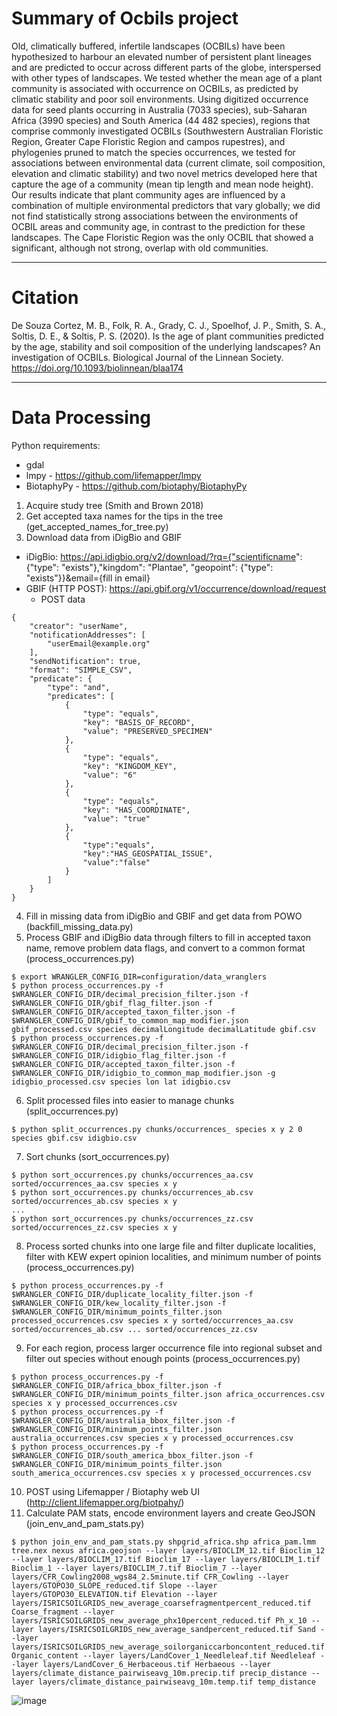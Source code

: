 Summary of Ocbils project
=========================
Old, climatically buffered, infertile landscapes (OCBILs) have been hypothesized to harbour an elevated number of
persistent plant lineages and are predicted to occur across different parts of the globe, interspersed with other types
of landscapes. We tested whether the mean age of a plant community is associated with occurrence on OCBILs, as
predicted by climatic stability and poor soil environments. Using digitized occurrence data for seed plants occurring
in Australia (7033 species), sub-Saharan Africa (3990 species) and South America (44 482 species), regions that
comprise commonly investigated OCBILs (Southwestern Australian Floristic Region, Greater Cape Floristic Region
and campos rupestres), and phylogenies pruned to match the species occurrences, we tested for associations between
environmental data (current climate, soil composition, elevation and climatic stability) and two novel metrics
developed here that capture the age of a community (mean tip length and mean node height). Our results indicate
that plant community ages are influenced by a combination of multiple environmental predictors that vary globally;
we did not find statistically strong associations between the environments of OCBIL areas and community age,
in contrast to the prediction for these landscapes. The Cape Floristic Region was the only OCBIL that showed a
significant, although not strong, overlap with old communities.  


----

Citation
========

De Souza Cortez, M. B., Folk, R. A., Grady, C. J., Spoelhof, J. P., Smith, S. A., Soltis, D. E., & Soltis, P. S. (2020). Is the age of plant communities predicted by the age, stability and soil composition of the underlying landscapes? An investigation of OCBILs. Biological Journal of the Linnean Society. https://doi.org/10.1093/biolinnean/blaa174

----

Data Processing
===============

Python requirements:
 - gdal
 - lmpy - https://github.com/lifemapper/lmpy
 - BiotaphyPy - https://github.com/biotaphy/BiotaphyPy

1. Acquire study tree (Smith and Brown 2018)
2. Get accepted taxa names for the tips in the tree (get_accepted_names_for_tree.py)
3. Download data from iDigBio and GBIF
 - iDigBio: https://api.idigbio.org/v2/download/?rq={"scientificname": {"type": "exists"},"kingdom": "Plantae", "geopoint": {"type": "exists"}}&email={fill in email}
 - GBIF (HTTP POST): https://api.gbif.org/v1/occurrence/download/request
   - POST data
```
{
    "creator": "userName",
    "notificationAddresses": [
        "userEmail@example.org"
    ],
    "sendNotification": true,
    "format": "SIMPLE_CSV",
    "predicate": {
        "type": "and",
        "predicates": [
            {
                "type": "equals",
                "key": "BASIS_OF_RECORD",
                "value": "PRESERVED_SPECIMEN"
            },
            {
                "type": "equals",
                "key": "KINGDOM_KEY",
                "value": "6"
            },
            {
                "type": "equals",
                "key": "HAS_COORDINATE",
                "value": "true"
            },
            {
                "type":"equals",
                "key":"HAS_GEOSPATIAL_ISSUE",
                "value":"false"
            }
        ]
    }
}
```
4. Fill in missing data from iDigBio and GBIF and get data from POWO (backfill_missing_data.py)
5. Process GBIF and iDigBio data through filters to fill in accepted taxon name, remove problem data flags, and convert to a common format (process_occurrences.py)
  ```
  $ export WRANGLER_CONFIG_DIR=configuration/data_wranglers
  $ python process_occurrences.py -f $WRANGLER_CONFIG_DIR/decimal_precision_filter.json -f $WRANGLER_CONFIG_DIR/gbif_flag_filter.json -f $WRANGLER_CONFIG_DIR/accepted_taxon_filter.json -f $WRANGLER_CONFIG_DIR/gbif_to_common_map_modifier.json gbif_processed.csv species decimalLongitude decimalLatitude gbif.csv
  $ python process_occurrences.py -f $WRANGLER_CONFIG_DIR/decimal_precision_filter.json -f $WRANGLER_CONFIG_DIR/idigbio_flag_filter.json -f $WRANGLER_CONFIG_DIR/accepted_taxon_filter.json -f $WRANGLER_CONFIG_DIR/idigbio_to_common_map_modifier.json -g idigbio_processed.csv species lon lat idigbio.csv
  ```
6. Split processed files into easier to manage chunks (split_occurrences.py)
  ```
  $ python split_occurrences.py chunks/occurrences_ species x y 2 0 species gbif.csv idigbio.csv
  ```
7. Sort chunks (sort_occurrences.py)
  ```
  $ python sort_occurrences.py chunks/occurrences_aa.csv sorted/occurrences_aa.csv species x y
  $ python sort_occurrences.py chunks/occurrences_ab.csv sorted/occurrences_ab.csv species x y
  ...
  $ python sort_occurrences.py chunks/occurrences_zz.csv sorted/occurrences_zz.csv species x y  
  ```
8. Process sorted chunks into one large file and filter duplicate localities, filter with KEW expert opinion localities, and minimum number of points (process_occurrences.py)
  ```
  $ python process_occurrences.py -f $WRANGLER_CONFIG_DIR/duplicate_locality_filter.json -f $WRANGLER_CONFIG_DIR/kew_locality_filter.json -f $WRANGLER_CONFIG_DIR/minimum_points_filter.json processed_occurrences.csv species x y sorted/occurrences_aa.csv sorted/occurrences_ab.csv ... sorted/occurrences_zz.csv
  ```
9. For each region, process larger occurrence file into regional subset and filter out species without enough points (process_occurrences.py)
  ```
  $ python process_occurrences.py -f $WRANGLER_CONFIG_DIR/africa_bbox_filter.json -f $WRANGLER_CONFIG_DIR/minimum_points_filter.json africa_occurrences.csv species x y processed_occurrences.csv
  $ python process_occurrences.py -f $WRANGLER_CONFIG_DIR/australia_bbox_filter.json -f $WRANGLER_CONFIG_DIR/minimum_points_filter.json australia_occurrences.csv species x y processed_occurrences.csv
  $ python process_occurrences.py -f $WRANGLER_CONFIG_DIR/south_america_bbox_filter.json -f $WRANGLER_CONFIG_DIR/minimum_points_filter.json south_america_occurrences.csv species x y processed_occurrences.csv
  ```
10. POST using Lifemapper / Biotaphy web UI (http://client.lifemapper.org/biotpahy/)
11. Calculate PAM stats, encode environment layers and create GeoJSON (join_env_and_pam_stats.py)
  ```
  $ python join_env_and_pam_stats.py shpgrid_africa.shp africa_pam.lmm tree.nex nexus africa.geojson --layer layers/BIOCLIM_12.tif Bioclim_12 --layer layers/BIOCLIM_17.tif Bioclim_17 --layer layers/BIOCLIM_1.tif Bioclim_1 --layer layers/BIOCLIM_7.tif Bioclim_7 --layer layers/CFR_Cowling2008_wgs84_2.5minute.tif CFR_Cowling --layer layers/GTOPO30_SLOPE_reduced.tif Slope --layer layers/GTOPO30_ELEVATION.tif Elevation --layer layers/ISRICSOILGRIDS_new_average_coarsefragmentpercent_reduced.tif Coarse_fragment --layer layers/ISRICSOILGRIDS_new_average_phx10percent_reduced.tif Ph_x_10 --layer layers/ISRICSOILGRIDS_new_average_sandpercent_reduced.tif Sand --layer layers/ISRICSOILGRIDS_new_average_soilorganiccarboncontent_reduced.tif Organic_content --layer layers/LandCover_1_Needleleaf.tif Needleleaf --layer layers/LandCover_6_Herbaceous.tif Herbaeous --layer layers/climate_distance_pairwiseavg_10m.precip.tif precip_distance --layer layers/climate_distance_pairwiseavg_10m.temp.tif temp_distance
  ```
![image](https://user-images.githubusercontent.com/32682615/102527512-33393e80-406b-11eb-95a1-bdf5006209fe.png)
